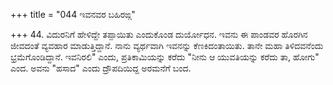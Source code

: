 +++
title = "044 ಇವನವರ ಬಹಿರಙ್ಗ"

+++
44. ವಿದುರನಿಗೆ ಹೇಳಿದ್ದೇ ತಪ್ಪಾಯಿತು ಎಂದುಕೊಂಡ ದುರ್ಯೋಧನ. ಇವನು ಈ ಪಾಂಡವರ ಹೊರಗಿನ   
ಜೀವದಂತೆ ವ್ಯವಹಾರ ಮಾಡುತ್ತಿದ್ದಾನೆ. ನಾನು ವ್ಯರ್ಥವಾಗಿ ಇವನನ್ನು ಕೆಣಕಿದಂತಾಯಿತು. ತಾನೇ ಮಹಾ ತಿಳಿದವನೆಂದು ಭ್ರಮೆಗೊಂಡಿದ್ದಾನೆ. ಇವನಿರಲಿ" ಎಂದು, ಪ್ರತಿಕಾಮಿಯನ್ನು ಕರೆದು "ನೀನು ಆ ಯುವತಿಯನ್ನು ಕರೆದು ತಾ, ಹೋಗು" ಎಂದ. ಅವನು "ಹಸಾದ" ಎಂದು ದ್ರೌಪದಿಯಿದ್ದ ಅರಮನೆಗೆ ಬಂದ.